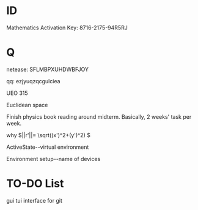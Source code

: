 # ID

Mathematics Activation Key: 8716-2175-94R5RJ

# Q

netease: SFLMBPXUHDWBFJOY

qq: ezjyuqzqcgulciea

UEO 315

Euclidean space

Finish physics book reading around midterm. Basically, 2 weeks' task per week.

why  $||r'||= \sqrt((x')^2+(y')^2) $

ActiveState--virtual environment

Environment setup--name of devices

# TO-DO List

gui tui interface for git

